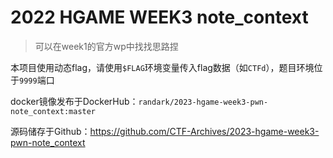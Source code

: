 # 2022 HGAME WEEK3 note_context

> 可以在week1的官方wp中找找思路捏

本项目使用动态flag，请使用`$FLAG`环境变量传入flag数据（如`CTFd`），题目环境位于`9999`端口

docker镜像发布于DockerHub：`randark/2023-hgame-week3-pwn-note_context:master`

源码储存于Github：https://github.com/CTF-Archives/2023-hgame-week3-pwn-note_context